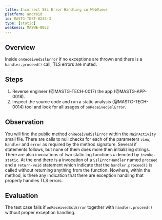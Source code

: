 ```yaml
---
title: Incorrect SSL Error Handling in WebViews
platform: android
id: MASTG-TEST-0234-3
type: [static]
weakness: MASWE-0052
---
```


## Overview

Inside `onReceivedSslError` if no exceptions are thrown and there is a `handler.proceed()` call, TLS errors are muted.

## Steps

1. Reverse engineer (@MASTG-TECH-0017) the app (@MASTG-APP-0018).
2. Inspect the source code and run a static analysis (@MASTG-TECH-0014) tool and look for all usages of `onReceivedSslError`.

## Observation

You will find the public method `onReceivedSslError` within the `MainActivity` smali file. There are calls to null checks for each of the parameters `view`, `handler` and `error` as required by the method signature. Several if statements follows, but none of them does more then initializing strings. There are also invocations of two static log functions `w` denoted by `invoke-static`.
At the end there is a invocation of a `SslErrorHandler` named `proceed` and a `return-void` statement which indicate that the `handler.proceed()` is called without returning anything from the function. Nowhere, within the method, is there any indication that there are exception handling that properly handles TLS errors.

## Evaluation

The test case fails if `onReceivedSslError` together with `handler.proceed()` without proper exception handling.
